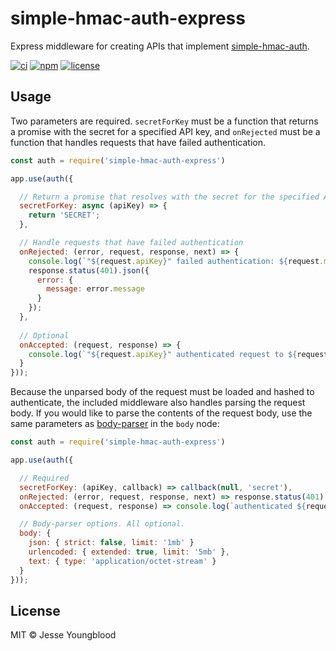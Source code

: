 # simple-hmac-auth-express

Express middleware for creating APIs that implement [simple-hmac-auth](https://github.com/jessety/simple-hmac-auth).

[![ci](https://github.com/jessety/simple-hmac-auth-express/workflows/ci/badge.svg)](https://github.com/jessety/simple-hmac-auth-express/actions)
[![npm](https://img.shields.io/npm/v/simple-hmac-auth-express.svg)](https://www.npmjs.com/package/simple-hmac-auth-express)
[![license](https://img.shields.io/github/license/jessety/simple-hmac-auth-koa.svg)](https://github.com/jessety/simple-hmac-auth-express/blob/master/LICENSE)

## Usage

Two parameters are required. `secretForKey` must be a function that returns a promise with the secret for a specified API key, and `onRejected` must be a function that handles requests that have failed authentication.

```javascript
const auth = require('simple-hmac-auth-express')

app.use(auth({

  // Return a promise that resolves with the secret for the specified API key
  secretForKey: async (apiKey) => {
    return 'SECRET';
  },

  // Handle requests that have failed authentication
  onRejected: (error, request, response, next) => {
    console.log(`"${request.apiKey}" failed authentication: ${request.method} ${request.url}`);
    response.status(401).json({
      error: {
        message: error.message
      }
    });
  },
  
  // Optional
  onAccepted: (request, response) => {
    console.log(`"${request.apiKey}" authenticated request to ${request.method} ${request.url} with signature "${request.signature}"`);
  }
}));
```

Because the unparsed body of the request must be loaded and hashed to authenticate, the included middleware also handles parsing the request body. If you would like to parse the contents of the request body, use the same parameters as [body-parser](https://github.com/expressjs/body-parser) in the `body` node:

```javascript
const auth = require('simple-hmac-auth-express')

app.use(auth({

  // Required
  secretForKey: (apiKey, callback) => callback(null, 'secret'),
  onRejected: (error, request, response, next) => response.status(401).end('401'),
  onAccepted: (request, response) => console.log(`authenticated ${request.method} ${request.url}`)

  // Body-parser options. All optional.
  body: {
    json: { strict: false, limit: '1mb' }
    urlencoded: { extended: true, limit: '5mb' },
    text: { type: 'application/octet-stream' }
  }
}));
```

## License

MIT © Jesse Youngblood
